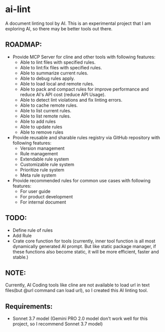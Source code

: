 # ai-lint
A document linting tool by AI. This is an experimental project that I am exploring AI, so there may be better tools out there.

## ROADMAP:
- Provide MCP Server for cline and other tools with following features:
  - Able to lint files with specified rules.
  - Able to lint:fix files with specified rules.
  - Able to summarize current rules.
  - Able to debug rules apply.
  - Able to load local and remote rules.
  - Able to pack and compact rules for improve performance and reduce AI's API cost (reduce API Usage).
  - Able to detect lint violations and fix linting errors.
  - Able to cache remote rules.
  - Able to list current rules.
  - Able to list remote rules.
  - Able to add rules
  - Able to update rules
  - Able to remove rules
- Provide reusable and sharable rules registry via GitHub repository with following features:
  - Version management
  - Rule management
  - Extendable rule system
  - Customizable rule system
  - Prioritize rule system
  - Meta rule system
- Provide recommended rules for common use cases with following features:
  - For user guide
  - For product development
  - For internal document

## TODO:
- Define rule of rules
- Add Rule
- Crate core function for tools (currently, inner tool function is all most dynamically generated AI prompt. But like static package manager, if these functions also become static, it will be more efficient, faster and stable.)

## NOTE:
Currently, AI Coding tools like cline are not available to load url in text files(but @url command can load url), so I created this AI linting tool.


## Requirements:
- Sonnet 3.7 model
  (Gemini PRO 2.0 model don't work well for this project, so I recommend Sonnet 3.7 model)